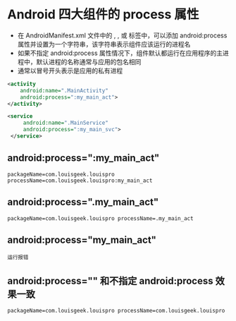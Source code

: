 # Android 四大组件的 process 属性
- 在 AndroidManifest.xml 文件中的 <activity>, <service>, <receiver> 或 <provider> 标签中，可以添加 android:process 属性并设置为一个字符串，该字符串表示组件应该运行的进程名
- 如果不指定 android:process 属性情况下，组件默认都运行在应用程序的主进程中，默认进程的名称通常与应用的包名相同
- 通常以冒号开头表示是应用的私有进程


```xml
<activity
    android:name=".MainActivity"
    android:process=":my_main_act">
</activity>

<service
     android:name=".MainService"
     android:process=":my_main_svc">  
 </service>
```

## android:process=":my_main_act"
```shell
packageName=com.louisgeek.louispro processName=com.louisgeek.louispro:my_main_act
```

## android:process=".my_main_act"
```shell
packageName=com.louisgeek.louispro processName=.my_main_act
```

## android:process="my_main_act"
```
运行报错
```

## android:process="" 和不指定 android:process 效果一致

```shell
packageName=com.louisgeek.louispro processName=com.louisgeek.louispro
```

